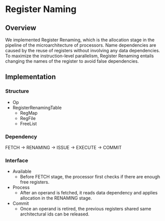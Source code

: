 # Register Naming
## Overview
We implemented Register Renaming, which is the allocation stage in the pipeline of the microarchitecture of processors. Name dependencies are caused by the reuse of registers without involving any data dependencies. To maximize the instruction-level parallelism, Register Renaming entails changing the names of the register to avoid false dependencies.


## Implementation
### Structure
 - Op
 - RegisterRenamingTable
   - RegMap
   - RegFile
   - FreeList

### Dependency
FETCH -> RENAMING -> ISSUE -> EXECUTE -> COMMIT

### Interface
 - Available
   - Before FETCH stage, the processor first checks if there are enough free registers.
 - Process
   - After an operand is fetched, it reads data dependency and applies allocation in the RENAMING stage.
 - Commit
   - Once an operand is retired, the previous registers shared same architectural ids can be released. 
